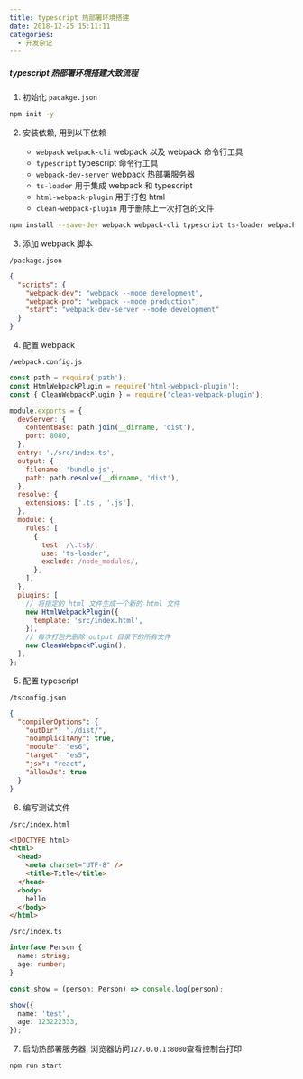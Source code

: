 ```yaml
---
title: typescript 热部署环境搭建
date: 2018-12-25 15:11:11
categories:
  - 开发杂记
---
```


##### typescript 热部署环境搭建大致流程

1. 初始化 `pacakge.json`

```bash
npm init -y
```

2. 安装依赖, 用到以下依赖

   - `webpack` `webpack-cli` webpack 以及 webpack 命令行工具
   - `typescript` typescript 命令行工具
   - `webpack-dev-server` webpack 热部署服务器
   - `ts-loader` 用于集成 webpack 和 typescript
   - `html-webpack-plugin` 用于打包 html
   - `clean-webpack-plugin` 用于删除上一次打包的文件

```bash
npm install --save-dev webpack webpack-cli typescript ts-loader webpack-dev-server html-webpack-plugin clean-webpack-plugin
```

<!--more-->

3. 添加 webpack 脚本

`/package.json `

```json
{
  "scripts": {
    "webpack-dev": "webpack --mode development",
    "webpack-pro": "webpack --mode production",
    "start": "webpack-dev-server --mode development"
  }
}
```

4. 配置 webpack

`/webpack.config.js`

```javascript
const path = require('path');
const HtmlWebpackPlugin = require('html-webpack-plugin');
const { CleanWebpackPlugin } = require('clean-webpack-plugin');

module.exports = {
  devServer: {
    contentBase: path.join(__dirname, 'dist'),
    port: 8080,
  },
  entry: './src/index.ts',
  output: {
    filename: 'bundle.js',
    path: path.resolve(__dirname, 'dist'),
  },
  resolve: {
    extensions: ['.ts', '.js'],
  },
  module: {
    rules: [
      {
        test: /\.ts$/,
        use: 'ts-loader',
        exclude: /node_modules/,
      },
    ],
  },
  plugins: [
    // 将指定的 html 文件生成一个新的 html 文件
    new HtmlWebpackPlugin({
      template: 'src/index.html',
    }),
    // 每次打包先删除 output 目录下的所有文件
    new CleanWebpackPlugin(),
  ],
};
```

5. 配置 typescript

`/tsconfig.json`

```json
{
  "compilerOptions": {
    "outDir": "./dist/",
    "noImplicitAny": true,
    "module": "es6",
    "target": "es5",
    "jsx": "react",
    "allowJs": true
  }
}
```

6. 编写测试文件

`/src/index.html`

```html
<!DOCTYPE html>
<html>
  <head>
    <meta charset="UTF-8" />
    <title>Title</title>
  </head>
  <body>
    hello
  </body>
</html>
```

`/src/index.ts`

```typescript
interface Person {
  name: string;
  age: number;
}

const show = (person: Person) => console.log(person);

show({
  name: 'test',
  age: 123222333,
});
```

7. 启动热部署服务器, 浏览器访问`127.0.0.1:8080`查看控制台打印

```bash
npm run start
```
